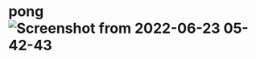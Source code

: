 # pong![Screenshot from 2022-06-23 05-42-43](https://user-images.githubusercontent.com/106507229/175817937-582c6adb-3195-4d92-8366-d278b867b23a.png)
